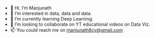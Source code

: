 - 👋 Hi, I’m Manjunath
- 👀 I’m interested in data, data and data.
- 🌱 I’m currently learning Deep Learning.
- 💞️ I’m looking to collaborate on YT educational videos on Data Viz.
- 📫 You could reach me on manjunath8cy@gmail.com

<!---
manjunath8cy/manjunath8cy is a ✨ special ✨ repository because its `README.md` (this file) appears on your GitHub profile.
You can click the Preview link to take a look at your changes.
--->
